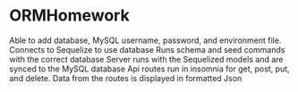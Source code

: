 # ORMHomework
Able to add database, MySQL username, password, and environment file.
Connects to Sequelize to use database
Runs schema and seed commands with the correct database
Server runs with the Sequelized models and are synced to the MySQL database
Api routes run in insomnia for get, post, put, and delete. 
Data from the routes is displayed in formatted Json